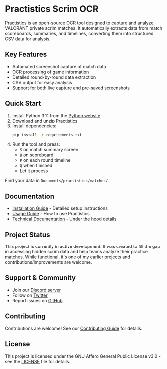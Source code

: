 # Practistics Scrim OCR

Practistics is an open-source OCR tool designed to capture and analyze VALORANT private scrim matches. It automatically extracts data from match scoreboards, summaries, and timelines, converting them into structured CSV data for analysis.

## Key Features

- Automated screenshot capture of match data
- OCR processing of game information
- Detailed round-by-round data extraction
- CSV output for easy analysis
- Support for both live capture and pre-saved screenshots

## Quick Start

1. Install Python 3.11 from the [Python website](https://www.python.org/downloads/)
2. Download and unzip Practistics
3. Install dependencies:
   ```sh
   pip install -r requirements.txt
   ```
4. Run the tool and press:
   - `S` on match summary screen
   - `B` on scoreboard
   - `P` on each round timeline
   - `Q` when finished
   - Let it process

Find your data in `Documents/practistics/matches/`

## Documentation

- [Installation Guide](docs/INSTALLATION.md) - Detailed setup instructions
- [Usage Guide](docs/USAGE.md) - How to use Practistics
- [Technical Documentation](docs/TECHNICAL.md) - Under the hood details

## Project Status

This project is currently in active development. It was created to fill the gap in accessing hidden scrim data and help teams analyze their practice matches. While functional, it's one of my earlier projects and contributions/improvements are welcome.

## Support & Community

- Join our [Discord server](https://discord.gg/2eQ85rcQSQ)
- Follow on [Twitter](https://twitter.com/tam0w)
- Report issues on [GitHub](https://github.com/yourusername/practistics/issues)

## Contributing

Contributions are welcome! See our [Contributing Guide](CONTRIBUTING.md) for details.

## License

This project is licensed under the GNU Affero General Public License v3.0 - see the [LICENSE](LICENSE) file for details.
